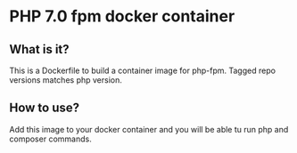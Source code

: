 # PHP 7.0 fpm docker container

## What is it?

This is a Dockerfile to build a container image for php-fpm. Tagged repo versions matches php version.

## How to use?

Add this image to your docker container and you will be able tu run php and composer commands.